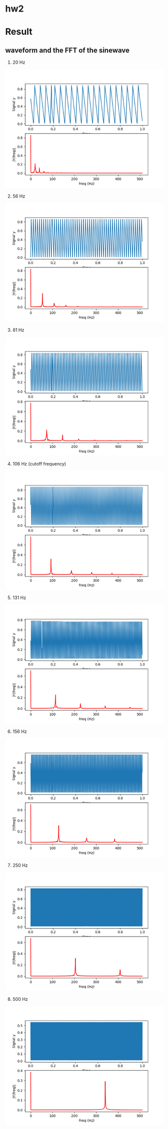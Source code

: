 # hw2
# Result
## waveform and the FFT of the sinewave
1. 20 Hz

  ![](20.png)

2. 56 Hz

  ![](56.png)

3. 81 Hz

  ![](81.png)

4. 106 Hz (cutoff frequency)

  ![](106.png)

5. 131 Hz

  ![](131.png)

6. 156 Hz

  ![](156.png)

7. 250 Hz

  ![](250.png)

8. 500 Hz

  ![](500.png)

